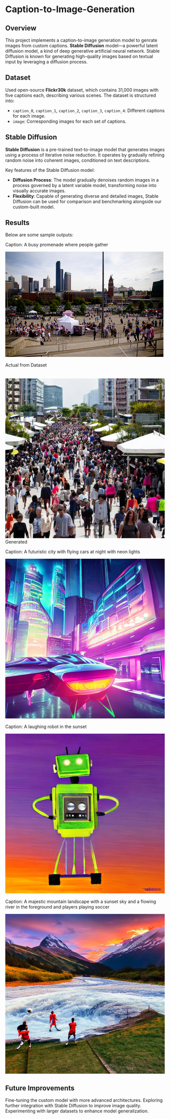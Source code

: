 # Caption-to-Image-Generation

## Overview
This project implements a caption-to-image generation model to genrate images from custom captions. **Stable Diffusion** model—a powerful latent diffusion model, a kind of deep generative artificial neural network. Stable Diffusion is known for generating high-quality images based on textual input by leveraging a diffusion process.

## Dataset
Used open-source **Flickr30k** dataset, which contains 31,000 images with five captions each, describing various scenes. 
The dataset is structured into:
- `caption_0`, `caption_1`, `caption_2`, `caption_3`, `caption_4`: Different captions for each image.
- `image`: Corresponding images for each set of captions.

## Stable Diffusion
**Stable Diffusion** is a pre-trained text-to-image model that generates images using a process of iterative noise reduction. It operates by gradually refining random noise into coherent images, conditioned on text descriptions. 

Key features of the Stable Diffusion model:
- **Diffusion Process**: The model gradually denoises random images in a process governed by a latent variable model, transforming noise into visually accurate images.
- **Flexibility**: Capable of generating diverse and detailed images, Stable Diffusion can be used for comparison and benchmarking alongside our custom-built model.

## Results
Below are some sample outputs:

Caption: A busy promenade where people gather
<p float ="left"> 
  <img src="Output/(Actual) A busy promenade where people gather.PNG"/><figcaption>Actual from Dataset</figcaption>
  <br><br><img src="Output/A busy promenade where people gather.PNG"/> <figcaption>Generated</figcaption>
</p>

Caption: A futuristic city with flying cars at night with neon lights
<p align="center">
  <img src="Output/A futuristic city with flying cars at night with neon lights.PNG"/>
</p>

Caption: A laughing robot in the sunset
<p align="center">
  <img src="Output/A laughing robot in the sunset.PNG"/>
</p>

Caption: A majestic mountain landscape with a sunset sky and a flowing river in the foreground and players playing soccer
<p align="center">
  <img src="Output/A majestic mountain landscape with a sunset sky and a flowing river in the foreground and players playing soccer.PNG"/>
</p>

## Future Improvements
Fine-tuning the custom model with more advanced architectures.
Exploring further integration with Stable Diffusion to improve image quality.
Experimenting with larger datasets to enhance model generalization.
